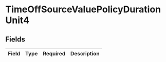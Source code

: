 # TimeOffSourceValuePolicyDurationUnit4


## Fields

| Field       | Type        | Required    | Description |
| ----------- | ----------- | ----------- | ----------- |